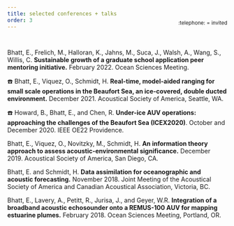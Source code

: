 ```yaml
---
title: selected conferences + talks
order: 3
---
```


<div style="position:relative; bottom:2.7em; text-align: right"> <sub> :telephone: = invited </sub> </div>

Bhatt, E., Frelich, M., Halloran, K., Jahns, M., Suca, J., Walsh, A., Wang, S., Willis, C.
**Sustainable growth of a graduate school application peer mentoring initiative.**
February 2022.
Ocean Sciences Meeting.

:telephone: Bhatt, E., Viquez, O., Schmidt, H.
**Real-time, model-aided ranging for small scale operations in the Beaufort Sea, an ice-covered, double ducted environment.**
December 2021.
Acoustical Society of America, Seattle, WA.

:telephone: Howard, B., Bhatt, E., and Chen, R.
**Under-ice AUV operations: approaching the challenges of the Beaufort Sea (ICEX2020)**. October and December 2020.
IEEE OE22 Providence.

Bhatt, E., Viquez, O., Novitzky, M., Schmidt, H. **An information theory approach to assess acoustic-environmental significance.** December 2019. Acoustical Society of America, San Diego, CA.

Bhatt, E. and Schmidt, H.
**Data assimilation for oceanographic and acoustic forecasting.**
November 2018.
Joint Meeting of the Acoustical Society of America and Canadian Acoustical Association, Victoria, BC.

Bhatt, E., Lavery, A., Petitt, R., Jurisa, J., and Geyer, W.R.
**Integration of a broadband acoustic echosounder onto a REMUS-100 AUV for mapping estuarine plumes.**
February 2018.
Ocean Sciences Meeting, Portland, OR.